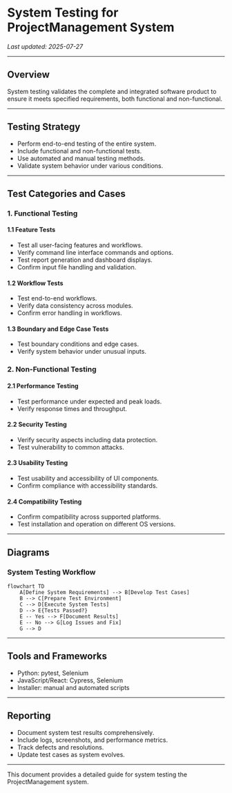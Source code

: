 # System Testing for ProjectManagement System

_Last updated: 2025-07-27_

---

## Overview

System testing validates the complete and integrated software product to ensure it meets specified requirements, both functional and non-functional.

---

## Testing Strategy

- Perform end-to-end testing of the entire system.
- Include functional and non-functional tests.
- Use automated and manual testing methods.
- Validate system behavior under various conditions.

---

## Test Categories and Cases

### 1. Functional Testing

#### 1.1 Feature Tests

- Test all user-facing features and workflows.
- Verify command line interface commands and options.
- Test report generation and dashboard displays.
- Confirm input file handling and validation.

#### 1.2 Workflow Tests

- Test end-to-end workflows.
- Verify data consistency across modules.
- Confirm error handling in workflows.

#### 1.3 Boundary and Edge Case Tests

- Test boundary conditions and edge cases.
- Verify system behavior under unusual inputs.

### 2. Non-Functional Testing

#### 2.1 Performance Testing

- Test performance under expected and peak loads.
- Verify response times and throughput.

#### 2.2 Security Testing

- Verify security aspects including data protection.
- Test vulnerability to common attacks.

#### 2.3 Usability Testing

- Test usability and accessibility of UI components.
- Confirm compliance with accessibility standards.

#### 2.4 Compatibility Testing

- Confirm compatibility across supported platforms.
- Test installation and operation on different OS versions.

---

## Diagrams

### System Testing Workflow

```mermaid
flowchart TD
    A[Define System Requirements] --> B[Develop Test Cases]
    B --> C[Prepare Test Environment]
    C --> D[Execute System Tests]
    D --> E{Tests Passed?}
    E -- Yes --> F[Document Results]
    E -- No --> G[Log Issues and Fix]
    G --> D
```

---

## Tools and Frameworks

- Python: pytest, Selenium
- JavaScript/React: Cypress, Selenium
- Installer: manual and automated scripts

---

## Reporting

- Document system test results comprehensively.
- Include logs, screenshots, and performance metrics.
- Track defects and resolutions.
- Update test cases as system evolves.

---

This document provides a detailed guide for system testing the ProjectManagement system.

